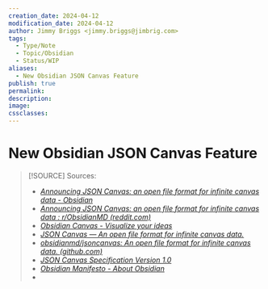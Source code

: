 ```yaml
---
creation_date: 2024-04-12
modification_date: 2024-04-12
author: Jimmy Briggs <jimmy.briggs@jimbrig.com>
tags:
  - Type/Note
  - Topic/Obsidian
  - Status/WIP
aliases:
  - New Obsidian JSON Canvas Feature
publish: true
permalink:
description:
image:
cssclasses:
---
```


# New Obsidian JSON Canvas Feature

> [!SOURCE] Sources:
> - *[Announcing JSON Canvas: an open file format for infinite canvas data - Obsidian](https://obsidian.md/blog/json-canvas/)*
> - *[Announcing JSON Canvas: an open file format for infinite canvas data : r/ObsidianMD (reddit.com)](https://www.reddit.com/r/ObsidianMD/comments/1bc879m/announcing_json_canvas_an_open_file_format_for/)*
> - *[Obsidian Canvas - Visualize your ideas](https://obsidian.md/canvas)*
> - *[JSON Canvas — An open file format for infinite canvas data.](https://jsoncanvas.org/)*
> - *[obsidianmd/jsoncanvas: An open file format for infinite canvas data. (github.com)](https://github.com/obsidianmd/jsoncanvas)*
> - *[JSON Canvas Specification Version 1.0](https://jsoncanvas.org/spec/1.0/)*
> - *[Obsidian Manifesto - About Obsidian](https://obsidian.md/about)*
> - 
